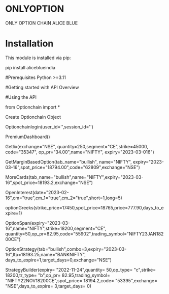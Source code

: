 # ONLYOPTION
ONLY OPTION CHAIN ALICE BLUE 

# Installation
This module is installed via pip:

pip install aliceblueindia

#Prerequisites
Python >=3.11

#Getting started with API
Overview


#Using the API

from Optionchain import *

Create Optionchain Object

Optionchainlogin(user_id='',session_id='')

PremiumDashboard()

Getlix(exchange="NSE", quantity=250,segment="CE",strike=45000, code="35347", op_pr="34.00",name="NIFTY", expiry="2023-03-016")

GetMarginBasedOption(tab_name="bullish", name="NIFTY",   expiry="2023-03-16",spot_price="18794.00",code="62809",exchange="NSE")

MoreCards(tab_name="bullish",name="NIFTY",expiry="2023-03-16",spot_price=18193.2,exchange="NSE")

OpenInterest(date="2023-02-16",cm="true",cm_1="true",cm_2="true",short=1,long=5)

optionGreeks(strike_price=17450,spot_price=18765,price=777.90,days_to_expire=1)

OptionSpan(expiry="2023-03-16",name="NIFTY",strike=18200,segment="CE", quantity=50,op_pr=82.95,code="55902",trading_symbol="NIFTY23JAN18200CE")

OptionStrategy(tab="bullish",combo=3,expiry="2023-03-16",ltp=18193.25,name="BANKNIFTY", days_to_expire=1,target_days=0,exchange="NSE")

StrategyBuilder(expiry= "2022-11-24",quantity= 50,op_type= "c",strike= 18200,tr_type= "b",op_pr= 82.95,trading_symbol= "NIFTY22NOV18200CE",spot_price= 18194.2,code= "53395",exchange= "NSE",days_to_expire= 3,target_days= 0)



